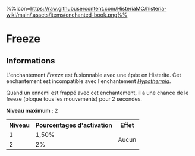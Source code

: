 %%icon=https://raw.githubusercontent.com/HisteriaMC/histeria-wiki/main/.assets/items/enchanted-book.png%%
# Freeze 

## Informations 
L'enchantement *Freeze* est fusionnable avec une épée en Histerite. Cet enchantement est incompatible avec l'enchantement [*Hypothermia*](https://histeria.fr/wiki/enchants/hypothermia).

Quand un ennemi est frappé avec cet enchantement, il a une chance de le freeze (bloque tous les mouvements) pour 2 secondes.  

**Niveau maximum :** 2  

<table>
  <tr>
    <th>Niveau</th>
    <th>Pourcentages d'activation</th>
    <th>Effet</th>
  </tr>
  <tr>
    <td>1</td>
    <td>1,50%</td>
    <td rowspan="2">Aucun</td>
  </tr>
  <tr>
    <td>2</td>
    <td>2%</td>
  </tr>
</table>